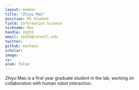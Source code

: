 ```yaml
---
layout: member
title: "Zhiyu Mao"
position: MS Student
field: Information Science
nickname: Max
handle: zm255
email: zm255@cornell.edu
twitter: 
github: machaos
scholar: 
image: 
cv: 
alum: false
---
```

Zhiyu Mao is a first year graduate student in the lab, working on collaboration with human robot interaction. 

